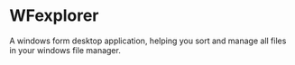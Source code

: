 # WFexplorer

A windows form desktop application, helping you sort and manage all files in your windows file manager.

